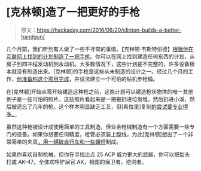 # [克林顿]造了一把更好的手枪

> 原文：<https://hackaday.com/2016/06/20/clinton-builds-a-better-handgun/>

几个月前，我们听到有人做了一些不寻常的事情。【克林顿·韦斯特伍德】[根据他在互联网上找到的计划制造了一把手枪](http://hackaday.com/2016/02/17/building-a-sheet-metal-pistol/)。你可以在网上找到建造任何东西的计划，从房子到四冲程发动机到永动机。大多数情况下，这些计划是不完整的，许多设备根本就没有制造出来。[克林顿]的手枪是这些从未制造的设计之一。经过几个月的工作，[他准备称这个项目完成](https://www.youtube.com/watch?v=Y7FlQGpQQ_w)，并设法建立一个可怕的钻机步枪桶。

在[克林顿]开始从零开始建造这种枪之前，这些计划可以建造枪状物体的唯一其他例子是一些可怕的照片，这些照片看起来是一把被扔进垃圾堆，然后扔进小溪，然后被遗忘了几年的枪。这个样本明显缺乏工艺，但[希拉里]复制[的尝试要专业得多。](https://www.youtube.com/watch?v=Y7FlQGpQQ_w)

虽然这种枪被设计成使用简单的工具制造，但业余枪械制造有一个方面需要一些专门的设备。如果你想要任何精度，枪管必须装上膛线，为此[克林顿]想出了一个非常简单的夹具[，用一辆破自行车和一些螺杆](https://www.youtube.com/watch?v=twwQbpwZz9w)制成。

如果你喜欢自制枪械，但你在寻找比点 25 ACP 威力更大的武器，你可以把犁头打成 AK-47。全体欢呼铲屎官 AK，祖国的保卫者，挖洞者。